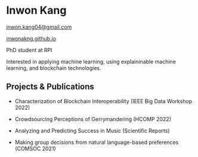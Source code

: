 # Inwon Kang

inwon.kang04@gmail.com

[inwonakng.github.io](https://inwonakng.github.io)

PhD student at RPI

Interested in applying machine learning, using explaininable machine learning, and blockchain technologies.

## Projects & Publications

- Characterization of Blockchain Interoperability (IEEE Big Data Workshop 2022)

- Crowdsourcing Perceptions of Gerrymandering (HCOMP 2022)

- Analyzing and Predicting Success in Music (Scientific Reports)

- Making group decisions from natural language-based preferences (COMSOC 2021)
